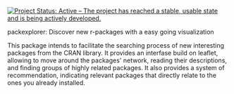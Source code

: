 [![Project Status: Active – The project has reached a stable, usable state and is being actively developed.](https://www.repostatus.org/badges/latest/active.svg)](https://www.repostatus.org/#active)

packexplorer: Discover new r-packages with a easy going visualization

This package intends to facilitate the searching process of new interesting packages from the CRAN library. It provides an interfase build on leaflet, allowing to move around the packages' network, reading their descriptions, and finding groups of highly related packages. It also provides a system of recommendation, indicating relevant packages that directly relate to the ones you already installed.
